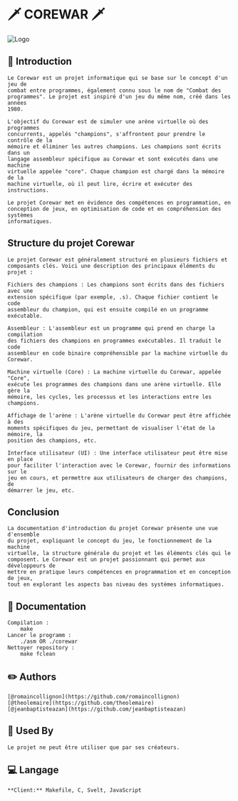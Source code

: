 
# 🗡 COREWAR 🗡
![Logo](https://raw.githubusercontent.com/kcosta42/Corewar/master/images/Corewar.gif)


## :rocket: Introduction

    Le Corewar est un projet informatique qui se base sur le concept d'un jeu de
    combat entre programmes, également connu sous le nom de "Combat des 
    programmes". Le projet est inspiré d'un jeu du même nom, créé dans les années
    1980.

    L'objectif du Corewar est de simuler une arène virtuelle où des programmes
    concurrents, appelés "champions", s'affrontent pour prendre le contrôle de la
    mémoire et éliminer les autres champions. Les champions sont écrits dans un
    langage assembleur spécifique au Corewar et sont exécutés dans une machine
    virtuelle appelée "core". Chaque champion est chargé dans la mémoire de la
    machine virtuelle, où il peut lire, écrire et exécuter des instructions.

    Le projet Corewar met en évidence des compétences en programmation, en
    conception de jeux, en optimisation de code et en compréhension des systèmes
    informatiques.


## Structure du projet Corewar
    Le projet Corewar est généralement structuré en plusieurs fichiers et
    composants clés. Voici une description des principaux éléments du projet :

    Fichiers des champions : Les champions sont écrits dans des fichiers avec une 
    extension spécifique (par exemple, .s). Chaque fichier contient le code 
    assembleur du champion, qui est ensuite compilé en un programme exécutable.

    Assembleur : L'assembleur est un programme qui prend en charge la compilation 
    des fichiers des champions en programmes exécutables. Il traduit le code 
    assembleur en code binaire compréhensible par la machine virtuelle du Corewar.

    Machine virtuelle (Core) : La machine virtuelle du Corewar, appelée "Core",
    exécute les programmes des champions dans une arène virtuelle. Elle gère la 
    mémoire, les cycles, les processus et les interactions entre les champions.

    Affichage de l'arène : L'arène virtuelle du Corewar peut être affichée à des 
    moments spécifiques du jeu, permettant de visualiser l'état de la mémoire, la 
    position des champions, etc.

    Interface utilisateur (UI) : Une interface utilisateur peut être mise en place 
    pour faciliter l'interaction avec le Corewar, fournir des informations sur le 
    jeu en cours, et permettre aux utilisateurs de charger des champions, de 
    démarrer le jeu, etc.

## Conclusion
    La documentation d'introduction du projet Corewar présente une vue d'ensemble
    du projet, expliquant le concept du jeu, le fonctionnement de la machine
    virtuelle, la structure générale du projet et les éléments clés qui le 
    composent. Le Corewar est un projet passionnant qui permet aux développeurs de
    mettre en pratique leurs compétences en programmation et en conception de jeux,
    tout en explorant les aspects bas niveau des systèmes informatiques.
## :rocket: Documentation

    Compilation :
        make
    Lancer le programm :
        ./asm OR ./corewar
    Nettoyer repository :
        make fclean
## :pencil2: Authors

    [@romaincollignon](https://github.com/romaincollignon)
    [@theolemaire](https://github.com/theolemaire)
    [@jeanbaptisteazan](https://github.com/jeanbaptisteazan)
## :office: Used By

    Le projet ne peut être utiliser que par ses créateurs.

## :computer: Langage

    **Client:** Makefile, C, Svelt, JavaScript

